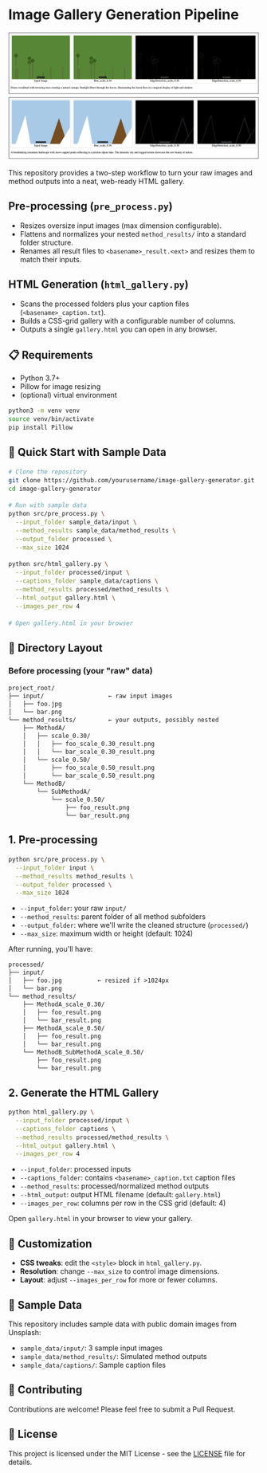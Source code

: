 # Image Gallery Generation Pipeline
![Sample HTML Gallery](sample_html.png)

This repository provides a two-step workflow to turn your raw images and method outputs into a neat, web-ready HTML gallery.

## Pre-processing (`pre_process.py`)

* Resizes oversize input images (max dimension configurable).
* Flattens and normalizes your nested `method_results/` into a standard folder structure.
* Renames all result files to `<basename>_result.<ext>` and resizes them to match their inputs.

## HTML Generation (`html_gallery.py`)

* Scans the processed folders plus your caption files (`<basename>_caption.txt`).
* Builds a CSS-grid gallery with a configurable number of columns.
* Outputs a single `gallery.html` you can open in any browser.

## 📋 Requirements

* Python 3.7+
* Pillow for image resizing
* (optional) virtual environment

```bash
python3 -m venv venv
source venv/bin/activate
pip install Pillow
```

## 🚀 Quick Start with Sample Data

```bash
# Clone the repository
git clone https://github.com/yourusername/image-gallery-generator.git
cd image-gallery-generator

# Run with sample data
python src/pre_process.py \
  --input_folder sample_data/input \
  --method_results sample_data/method_results \
  --output_folder processed \
  --max_size 1024

python src/html_gallery.py \
  --input_folder processed/input \
  --captions_folder sample_data/captions \
  --method_results processed/method_results \
  --html_output gallery.html \
  --images_per_row 4

# Open gallery.html in your browser
```

## 🔧 Directory Layout

### Before processing (your "raw" data)

```
project_root/
├── input/                  ← raw input images
│   ├── foo.jpg
│   └── bar.png
└── method_results/         ← your outputs, possibly nested
    ├── MethodA/
    │   ├── scale_0.30/
    │   │   ├── foo_scale_0.30_result.png
    │   │   └── bar_scale_0.30_result.png
    │   └── scale_0.50/
    │       ├── foo_scale_0.50_result.png
    │       └── bar_scale_0.50_result.png
    └── MethodB/
        └── SubMethodA/
            └── scale_0.50/
                ├── foo_result.png
                └── bar_result.png
```

## 1. Pre-processing

```bash
python src/pre_process.py \
  --input_folder input \
  --method_results method_results \
  --output_folder processed \
  --max_size 1024
```

* `--input_folder`: your raw `input/`
* `--method_results`: parent folder of all method subfolders
* `--output_folder`: where we'll write the cleaned structure (`processed/`)
* `--max_size`: maximum width or height (default: 1024)

After running, you'll have:

```
processed/
├── input/
│   ├── foo.jpg          ← resized if >1024px
│   └── bar.png
└── method_results/
    ├── MethodA_scale_0.30/
    │   ├── foo_result.png
    │   └── bar_result.png
    ├── MethodA_scale_0.50/
    │   ├── foo_result.png
    │   └── bar_result.png
    └── MethodB_SubMethodA_scale_0.50/
        ├── foo_result.png
        └── bar_result.png
```

## 2. Generate the HTML Gallery

```bash
python html_gallery.py \
  --input_folder processed/input \
  --captions_folder captions \
  --method_results processed/method_results \
  --html_output gallery.html \
  --images_per_row 4
```

* `--input_folder`: processed inputs
* `--captions_folder`: contains `<basename>_caption.txt` caption files
* `--method_results`: processed/normalized method outputs
* `--html_output`: output HTML filename (default: `gallery.html`)
* `--images_per_row`: columns per row in the CSS grid (default: 4)

Open `gallery.html` in your browser to view your gallery.

## 🎨 Customization

* **CSS tweaks**: edit the `<style>` block in `html_gallery.py`.
* **Resolution**: change `--max_size` to control image dimensions.
* **Layout**: adjust `--images_per_row` for more or fewer columns.

## 📁 Sample Data

This repository includes sample data with public domain images from Unsplash:
- `sample_data/input/`: 3 sample input images
- `sample_data/method_results/`: Simulated method outputs 
- `sample_data/captions/`: Sample caption files

## 🤝 Contributing

Contributions are welcome! Please feel free to submit a Pull Request.

## 📄 License

This project is licensed under the MIT License - see the [LICENSE](LICENSE) file for details.